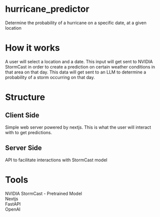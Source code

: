 # hurricane_predictor

Determine the probability of a hurricane on a specific date, at a given location

# How it works
A user will select a location and a date. This input will get sent to NVIDIA StormCast in order to create a prediction on certain weather conditions in that area on that day. This data will get sent to an LLM to determine a probability of a storm occurring on that day.
# Structure

## Client Side
Simple web server powered by nextjs. This is what the user will interact with to get predictions.
## Server Side
API to facilitate interactions with StormCast model
# Tools
NVIDIA StormCast - Pretrained Model <br>
Nextjs <br>
FastAPI <br>
OpenAI
